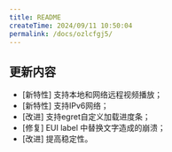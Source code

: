 ```yaml
---
title: README
createTime: 2024/09/11 10:50:04
permalink: /docs/ozlcfgj5/
---
```

## 更新内容

* [新特性] 支持本地和网络远程视频播放；
* [新特性] 支持IPv6网络；
* [改进] 支持egret自定义加载进度条；
* [修复] EUI label 中替换文字造成的崩溃；
* [改进] 提高稳定性。
